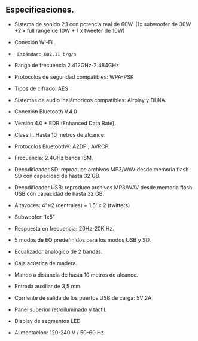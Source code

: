 ## Especificaciones.

- Sistema de sonido 2.1 con potencia real de 60W. (1x subwoofer de 30W +2 x full range de 10W + 1 x tweeter de 10W)
- Conexión Wi-Fi .
-      Estándar: 802.11 b/g/n
-	Rango de frecuencia 2.412GHz-2.484GHz
-	Protocolos de seguridad compatibles: WPA-PSK 
-	Tipos de cifrado: AES 
-	Sistemas de audio inalámbricos compatibles: Airplay y DLNA.

- Conexión Bluetooth V.4.0 
- Versión 4.0 + EDR (Enhanced Data Rate).
- Clase II. Hasta 10 metros de alcance. 
- Protocolos Bluetooth®: A2DP ; AVRCP. 
- Frecuencia: 2.4GHz banda ISM.

- Decodificador SD: reproduce archivos MP3/WAV desde memoria flash SD con capacidad de hasta 32 GB.
- Decodificador USB: reproduce archivos MP3/WAV desde memoria flash USB con capacidad de hasta 32 GB.
- Altavoces: 4"×2 (centrales) + 1,5''x 2 (twitters) 
- Subwoofer: 1x5"
- Respuesta en frecuencia: 20Hz-20K Hz.
- 5 modos de EQ predefinidos para los modos USB y SD.
- Ecualizador analógico de 2 bandas.
- Caja acústica de madera.
- Mando a distancia de hasta 10 metros de alcance.
- Entrada auxiliar de 3,5 mm.
- Corriente de salida de los puertos USB de carga: 5V 2A  
- Panel superior retroiluminado y táctil.
- Display de segmentos LED.
- Alimentación: 120-240 V / 50-60 Hz.
